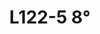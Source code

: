 ---
title: "L122-5 8°"
draft: false
exceptions:
- info53n
memberstates:
- FR
score: 3
compensation:
- 
remarks: |
 Covered by L122-5 8° (implementing 5,2 c)


link: ""
---
